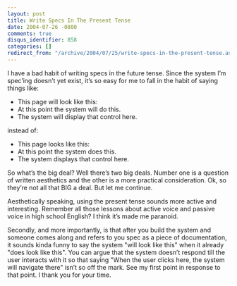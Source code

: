 ```yaml
---
layout: post
title: Write Specs In The Present Tense
date: 2004-07-26 -0800
comments: true
disqus_identifier: 858
categories: []
redirect_from: "/archive/2004/07/25/write-specs-in-the-present-tense.aspx/"
---
```


I have a bad habit of writing specs in the future tense. Since the
system I’m spec’ing doesn’t yet exist, it’s so easy for me to fall in
the habit of saying things like:

-   This page will look like this:
-   At this point the system will do this.
-   The system will display that control here.

instead of:

-   This page looks like this:
-   At this point the system does this.
-   The system displays that control here.

So what’s the big deal? Well there’s two big deals. Number one is a
question of written aesthetics and the other is a more practical
consideration. Ok, so they’re not all that BIG a deal. But let me
continue.

Aesthetically speaking, using the present tense sounds more active and
interesting. Remember all those lessons about active voice and passive
voice in high school English? I think it’s made me paranoid.

Secondly, and more importantly, is that after you build the system and
someone comes along and refers to you spec as a piece of documentation,
it sounds kinda funny to say the system "will look like this" when it
already "does look like this". You can argue that the system doesn’t
respond till the user interacts with it so that saying "When the user
clicks here, the system will navigate there" isn’t so off the mark. See
my first point in response to that point. I thank you for your time.

